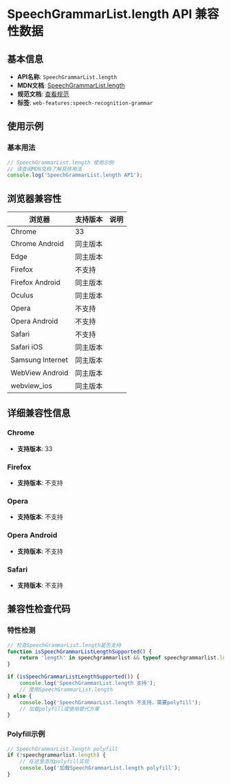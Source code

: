 # SpeechGrammarList.length API 兼容性数据

## 基本信息

- **API名称**: `SpeechGrammarList.length`
- **MDN文档**: [SpeechGrammarList.length](https://developer.mozilla.org/docs/Web/API/SpeechGrammarList/length)
- **规范文档**: [查看规范](https://webaudio.github.io/web-speech-api/#dom-speechgrammarlist-length)
- **标签**: `web-features:speech-recognition-grammar`

## 使用示例

### 基本用法

```javascript
// SpeechGrammarList.length 使用示例
// 请查阅MDN文档了解具体用法
console.log('SpeechGrammarList.length API');
```

## 浏览器兼容性

| 浏览器 | 支持版本 | 说明 |
|--------|----------|------|
| Chrome | 33 |  |
| Chrome Android | 同主版本 |  |
| Edge | 同主版本 |  |
| Firefox | 不支持 |  |
| Firefox Android | 同主版本 |  |
| Oculus | 同主版本 |  |
| Opera | 不支持 |  |
| Opera Android | 不支持 |  |
| Safari | 不支持 |  |
| Safari iOS | 同主版本 |  |
| Samsung Internet | 同主版本 |  |
| WebView Android | 同主版本 |  |
| webview_ios | 同主版本 |  |

## 详细兼容性信息

### Chrome

- **支持版本**: 33

### Firefox

- **支持版本**: 不支持

### Opera

- **支持版本**: 不支持

### Opera Android

- **支持版本**: 不支持

### Safari

- **支持版本**: 不支持

## 兼容性检查代码

### 特性检测

```javascript
// 检查SpeechGrammarList.length是否支持
function isSpeechGrammarListLengthSupported() {
    return 'length' in speechgrammarlist && typeof speechgrammarlist.length === 'function';
}

if (isSpeechGrammarListLengthSupported()) {
    console.log('SpeechGrammarList.length 支持');
    // 使用SpeechGrammarList.length
} else {
    console.log('SpeechGrammarList.length 不支持，需要polyfill');
    // 加载polyfill或使用替代方案
}
```

### Polyfill示例

```javascript
// SpeechGrammarList.length polyfill
if (!speechgrammarlist.length) {
    // 在这里添加polyfill实现
    console.log('加载SpeechGrammarList.length polyfill');
}
```

